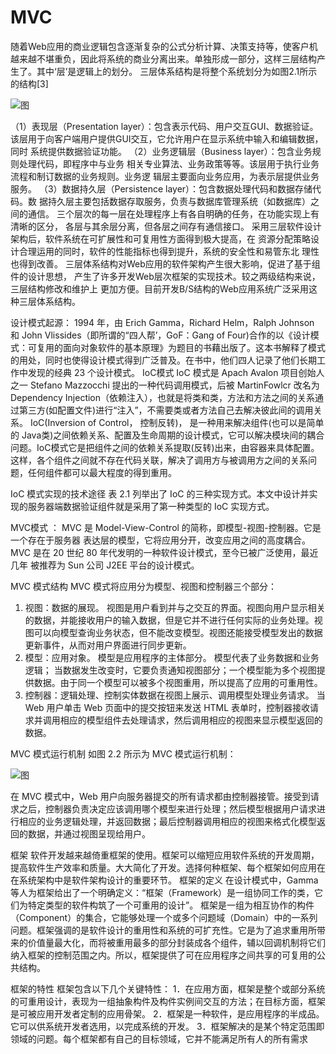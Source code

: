 # MVC
随着Web应用的商业逻辑包含逐渐复杂的公式分析计算、决策支持等，使客户机越来越不堪重负，因此将系统的商业分离出来。单独形成一部分，这样三层结构产生了。其中‘层’是逻辑上的划分。 
三层体系结构是将整个系统划分为如图2.1所示的结构[3] 

![图](http://dl.iteye.com/upload/attachment/576351/89359c3f-8370-3e2c-85d2-808961db8f82.jpg?_=2240725)

（1）表现层（Presentation layer）：包含表示代码、用户交互GUI、数据验证。 
该层用于向客户端用户提供GUI交互，它允许用户在显示系统中输入和编辑数据，同时 
系统提供数据验证功能。 
（2）业务逻辑层（Business layer）：包含业务规则处理代码，即程序中与业务 
相关专业算法、业务政策等等。该层用于执行业务流程和制订数据的业务规则。业务逻 
辑层主要面向业务应用，为表示层提供业务服务。 
（3）数据持久层（Persistence layer）：包含数据处理代码和数据存储代码。数 
据持久层主要包括数据存取服务，负责与数据库管理系统（如数据库）之间的通信。 
三个层次的每一层在处理程序上有各自明确的任务，在功能实现上有清晰的区分， 
各层与其余层分离，但各层之间存有通信接口。 
采用三层软件设计架构后，软件系统在可扩展性和可复用性方面得到极大提高，在 
资源分配策略设计合理运用的同时，软件的性能指标也得到提升，系统的安全性和易管东北 
理性也得到改善。 
三层体系结构对Web应用的软件架构产生很大影响，促进了基于组件的设计思想， 
产生了许多开发Web层次框架的实现技术。较之两级结构来说，三层结构修改和维护上 
更加方便。目前开发B/S结构的Web应用系统广泛采用这种三层体系结构。 


设计模式起源： 
1994 年，由 Erich Gamma，Richard Helm，Ralph Johnson 和 John Vlissides（即所谓的“四人帮’，GoF：Gang of Four)合作的以《设计模式：可复用的面向对象软件的基本原理》为题目的书藉出版了。这本书解释了模式的用处，同时也使得设计模式得到广泛普及。在书中，他们四人记录了他们长期工作中发现的经典 23 个设计模式。 
IoC模式 
IoC 模式是 Apach Avalon 项目创始人之一 Stefano Mazzocchi 提出的一种代码调用模式，后被 MartinFowlcr 改名为 Dependency Injection（依赖注入），也就是将类和类，方法和方法之间的关系通过第三方(如配置文件)进行“注入”，不需要类或者方法自己去解决彼此间的调用关系。 IoC(Inversion of Control， 控制反转)， 是一种用来解决组件(也可以是简单的 Java类)之间依赖关系、配置及生命周期的设计模式，它可以解决模块间的耦合问题。IoC模式它是把组件之间的依赖关系提取(反转)出来，由容器来具体配置。这样，各个组件之间就不存在代码关联，解决了调用方与被调用方之间的关系问题，任何组件都可以最大程度的得到重用。 

IoC 模式实现的技术途径 
表 2.1 列举出了 IoC 的三种实现方式。本文中设计并实现的服务器端数据验证组件就是采用了第一种类型的 IoC 实现方式。 


MVC模式 ： 
MVC 是 Model-View-Control 的简称，即模型-视图-控制器。它是一个存在于服务器 
表达层的模型，它将应用分开，改变应用之间的高度耦合。 
MVC 是在 20 世纪 80 年代发明的一种软件设计模式，至今已被广泛使用，最近几年 
被推荐为 Sun 公司 J2EE 平台的设计模式。 

MVC 模式结构 
MVC 模式将应用分为模型、视图和控制器三个部分： 
1. 视图：数据的展现。 
视图是用户看到并与之交互的界面。视图向用户显示相关的数据，并能接收用户的输入数据，但是它并不进行任何实际的业务处理。视图可以向模型查询业务状态，但不能改变模型。视图还能接受模型发出的数据更新事件，从而对用户界面进行同步更新。 
2. 模型：应用对象。 
模型是应用程序的主体部分。 模型代表了业务数据和业务逻辑； 当数据发生改变时，它要负责通知视图部分；一个模型能为多个视图提供数据。由于同一个模型可以被多个视图重用，所以提高了应用的可重用性。 
3. 控制器：逻辑处理、控制实体数据在视图上展示、调用模型处理业务请求。 
当 Web 用户单击 Web 页面中的提交按钮来发送 HTML 表单时，控制器接收请求并调用相应的模型组件去处理请求，然后调用相应的视图来显示模型返回的数据。 

MVC 模式运行机制 
如图 2.2 所示为 MVC 模式运行机制：

![图](http://dl.iteye.com/upload/attachment/576353/d3d769c0-5df9-3c31-9984-42f1fcbd00bb.jpg?_=2240725)

在 MVC 模式中，Web 用户向服务器提交的所有请求都由控制器接管。接受到请求之后，控制器负责决定应该调用哪个模型来进行处理；然后模型根据用户请求进行相应的业务逻辑处理，并返回数据；最后控制器调用相应的视图来格式化模型返回的数据，并通过视图呈现给用户。 

框架 
软件开发越来越倚重框架的使用。框架可以缩短应用软件系统的开发周期，提高软件生产效率和质量。大大简化了开发。选择何种框架、每个框架如何应用在在系统架构中是软件架构设计的重要环节。 
框架的定义 
在设计模式中，Gamma 等人为框架给出了一个明确定义：“框架（Framework）是一组协同工作的类，它们为特定类型的软件构筑了一个可重用的设计”。 
框架是一组为相互协作的构件（Component）的集合，它能够处理一个或多个问题域（Domain）中的一系列问题。框架强调的是软件设计的重用性和系统的可扩充性。它是为了追求重用所带来的价值量最大化，而将被重用最多的部分封装成各个组件，辅以回调机制将它们纳入框架的控制范围之内。所以，框架提供了可在应用程序之间共享的可复用的公共结构。 

框架的特性 
框架包含以下几个关键特性： 
1．在应用方面，框架是整个或部分系统的可重用设计，表现为一组抽象构件及构件实例间交互的方法；在目标方面，框架是可被应用开发者定制的应用骨架。 
2．框架是一种软件，是应用程序的半成品。它可以供系统开发者选用，以完成系统的开发。 
3．框架解决的是某个特定范围即领域的问题。每个框架都有自己的目标领域，它并不能满足所有人的所有需求
